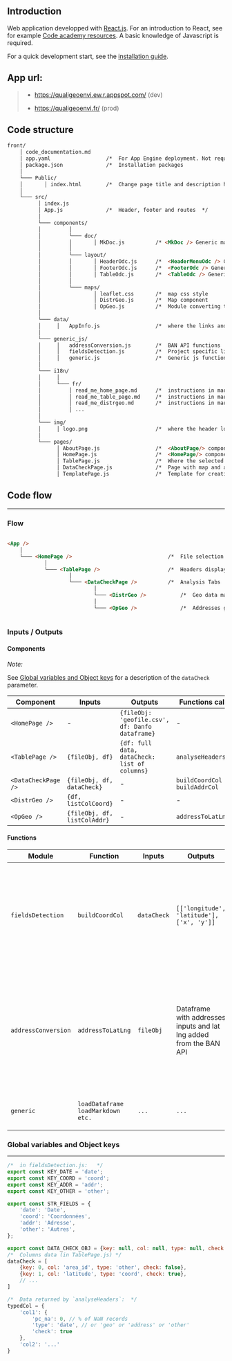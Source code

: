 ## Introduction

Web application developped with [React.js](https://react.dev/).
For an introduction to React, see for example [Code academy resources](https://www.codecademy.com/learn/react-101). A basic knowledge of Javascript is required.

For a quick development start, see the [installation guide](../../INSTALL.md).

## App url:

> - https://qualigeoenvi.ew.r.appspot.com/ (dev)
>
> - https://qualigeoenvi.fr/ (prod)

## Code structure

```markdown
front/
    │ code_documentation.md
    │ app.yaml                  /*  For App Engine deployment. Not required for development     */
    │ package.json              /*  Installation packages                                       */
    │
    └─── Public/
    │       │ index.html        /*  Change page title and description here                      */
    │   
    └─── src/
          │ index.js
          │ App.js              /*  Header, footer and routes  */
          │   
          └─── components/
          │         │
          │         └─── doc/
          │         │       │ MkDoc.js          /* <MkDoc /> Generic markdown container for instruction sections on each page   */
          │         │
          │         └─── layout/
          │         │       │ HeaderOdc.js      /*  <HeaderMenuOdc /> Generic header component                                  */
          │         │       │ FooterOdc.js      /*  <FooterOdc /> Generic footer component                                      */
          │         │       │ TableOdc.js       /*  <TableOdc /> Generic table component taking a danfo dataframe as an input   */
          │         │    
          │         └─── maps/
          │                 │ leaflet.css       /*  map css style                                                       */
          │                 │ DistrGeo.js       /*  Map component                                                       */
          │                 │ OpGeo.js          /*  Module converting the csv input with addresses fields to lat lng    */
          │   
          └─── data/
          │     │   AppInfo.js                  /*  where the links and navigation header are defined    */
          │   
          └─── generic_js/
          │     │   addressConversion.js        /*  BAN API functions           */
          │     │   fieldsDetection.js          /*  Project specific libraries  */
          │     │   generic.js                  /*  Generic js functions        */
          │
          └─── i18n/
          │     │
          │     └─── fr/
          │         │ read_me_home_page.md      /*  instructions in markdown format of the Home page            */
          │         │ read_me_table_page.md     /*  instructions in markdown format of the field selection page */
          │         │ read_me_distrgeo.md       /*  instructions in markdown format of the Map page             */
          │         │ ...
          │
          └─── img/
          │     │ logo.png                      /*  where the header logo is defined    */
          │   
          └─── pages/
                │ AboutPage.js                  /*  <AboutPage/> component (https://qualigeoenvi.fr/about)  */
                │ HomePage.js                   /*  <HomePage/> component (https://qualigeoenvi.fr/)        */
                │ TablePage.js                  /*  Where the selected table fields are listed              */
                │ DataCheckPage.js              /*  Page with map and address conversion functionalities    */
                │ TemplatePage.js               /*  Template for creating new pages                         */

```

## Code flow

---

### Flow

````markdown

<App />
    │
    └─── <HomePage />                               /*  File selection                              */
            │
            └─── <TablePage />                      /*  Headers display and selection for analysis  */
                    │
                    └─── <DataCheckPage />          /*  Analysis Tabs                               */
                            │
                            └─── <DistrGeo />           /*  Geo data mapping                            */
                            │
                            └─── <OpGeo />              /*  Addresses geo-conversions (BAN API calls)   */
                            

````

### Inputs / Outputs

#### Components

*Note:*

See [Global variables and Object keys](#global-variables-and-object-keys) for a description of the `dataCheck` parameter.

| Component           | Inputs                       | Outputs                                         | Functions call                      |
|---------------------|------------------------------|-------------------------------------------------|-------------------------------------|
| `<HomePage />`      | -                            | `{fileObj: 'geofile.csv', df: Danfo dataframe}` | -                                   |
| `<TablePage />`     | `{fileObj, df}`              | `{df: full data, dataCheck: list of columns}`   | `analyseHeaders`                    |
| `<DataCheckPage />` | `{fileObj, df, dataCheck}`   | -                                               | `buildCoordCol` <br> `buildAddrCol` |
| `<DistrGeo />`      | `{df, listColCoord}`         | -                                               | -                                   |
| `<OpGeo />`         | `{fileObj, df, listColAddr}` | -                                               | `addressToLatLng`                   |

#### Functions

| Module              | Function                                        | Inputs      | Outputs                                                            | Comments                                                                                                                  |
|---------------------|-------------------------------------------------|-------------|--------------------------------------------------------------------|---------------------------------------------------------------------------------------------------------------------------|
| `fieldsDetection`   | `buildCoordCol`                                 | `dataCheck` | `[['longitude', 'latitude'], ['x', 'y']]`                          | List of 2-element arrays made of `X-Y` column names. For now only handles one pair of values <br> LOGIC TO IMPROVE        |
| `addressConversion` | `addressToLatLng`                               | `fileObj`   | Dataframe with addresses inputs and lat lng added from the BAN API | If the selected file has comma delimiter and commas are present in the fields, this will introduce an offset in the data! |
| `generic`           | `loadDataframe` <br> `loadMarkdown` <br> `etc.` | `...`       | `...`                                                          | All generic functions used in the app                                                                                     |


### Global variables and Object keys

---

````javascript
/*  in fieldsDetection.js:   */
export const KEY_DATE = 'date';
export const KEY_COORD = 'coord';
export const KEY_ADDR = 'addr';
export const KEY_OTHER = 'other';

export const STR_FIELDS = {
    'date': 'Date',
    'coord': 'Coordonnées',
    'addr': 'Adresse',
    'other': 'Autres',
};

export const DATA_CHECK_OBJ = {key: null, col: null, type: null, check: null};
/*  Columns data (in TablePage.js) */
dataCheck = [
    {key: 0, col: 'area_id', type: 'other', check: false},
    {key: 1, col: 'latitude', type: 'coord', check: true},
    // ...
]

/*  Data returned by `analyseHeaders`:  */
typedCol = {
    'col1': {
        'pc_na': 0, // % of NaN records
        'type': 'date', // or 'geo' or 'address' or 'other'
        'check': true
    },
    'col2': '...'
}

````



